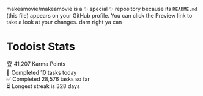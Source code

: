 makeamovie/makeamovie is a ✨ special ✨ repository because its `README.md` (this file) appears on your GitHub profile.
You can click the Preview link to take a look at your changes. darn right ya can

# Todoist Stats

<!-- TODO-IST:START -->
🏆  41,207 Karma Points           
🌸  Completed 10 tasks today           
✅  Completed 28,576 tasks so far           
⏳  Longest streak is 328 days
<!-- TODO-IST:END -->